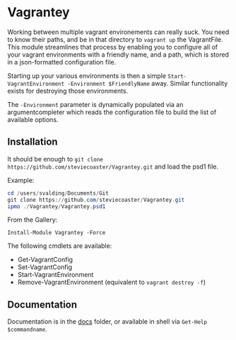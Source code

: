 # Vagrantey

Working between multiple vagrant environements can really suck. You need to know their paths, and be in that directory to `vagrant up` the VagrantFile. This module streamlines that process by enabling you to configure all of your vagrant environments with a friendly name, and a path, which is stored in a json-formatted configuration file.

Starting up your various environments is then a simple `Start-VagrantEnvironment -Environment $FriendlyName` away. Similar functionality exists for destroying those environments.

The `-Environment` parameter is dynamically populated via an argumentcompleter which reads the configuration file to build the list of available options.

## Installation

It should be enough to `git clone https://github.com/steviecoaster/Vagrantey.git` and load the psd1 file.

Example:

```powershell
cd /users/svalding/Documents/Git
git clone https://github.com/steviecoaster/Vagrantey.git
ipmo ./Vagrantey/Vagrantey.psd1
```

From the Gallery:

`Install-Module Vagrantey -Force`

The following cmdlets are available:

- Get-VagrantConfig
- Set-VagrantConfig
- Start-VagrantEnvironment
- Remove-VagrantEnvironment (equivalent to `vagrant destroy -f`)

## Documentation

Documentation is in the [docs](/docs) folder, or available in shell via `Get-Help $commandname`.
